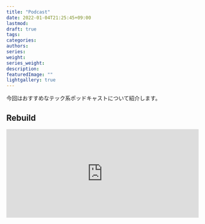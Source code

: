```yaml
---
title: "Podcast"
date: 2022-01-04T21:25:45+09:00
lastmod:
draft: true
tags:
categories:
authors:
series:
weight:
series_weight:
description:
featuredImage: ""
lightgallery: true
---
```

今回はおすすめなテック系ポッドキャストについて紹介します。

## Rebuild
<iframe src="https://open.spotify.com/embed/show/4zqDMbg9WSpC5l81gJCfEc?utm_source=generator" width="100%" height="232" frameBorder="0" allowfullscreen="" allow="autoplay; clipboard-write; encrypted-media; fullscreen; picture-in-picture"></iframe>